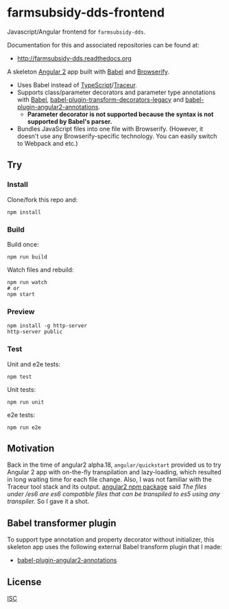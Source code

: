 # farmsubsidy-dds-frontend

Javascript/Angular frontend for ``farmsubsidy-dds``.

Documentation for this and associated repositories can be found at:

* http://farmsubsidy-dds.readthedocs.org


A skeleton [Angular 2](https://angular.io/) app built with [Babel](https://babeljs.io/) and [Browserify](http://browserify.org/).

- Uses Babel instead of [TypeScript](http://www.typescriptlang.org/)/[Traceur](https://github.com/google/traceur-compiler).
- Supports class/parameter decorators and parameter type annotations with [Babel](https://github.com/babel/babel), [babel-plugin-transform-decorators-legacy](https://github.com/loganfsmyth/babel-plugin-transform-decorators-legacy) and [babel-plugin-angular2-annotations](https://github.com/shuhei/babel-plugin-angular2-annotations).
  - **Parameter decorator is not supported because the syntax is not supported by Babel's parser.**
- Bundles JavaScript files into one file with Browserify. (However, it doesn't use any Browserify-specific technology. You can easily switch to Webpack and etc.)

## Try

### Install

Clone/fork this repo and:

```
npm install
```

### Build

Build once:

```
npm run build
```

Watch files and rebuild:

```
npm run watch
# or
npm start
```

### Preview

```
npm install -g http-server
http-server public
```

### Test

Unit and e2e tests:

```
npm test
```

Unit tests:

```
npm run unit
```

e2e tests:

```
npm run e2e
```

## Motivation

Back in the time of angular2 alpha.18, `angular/quickstart` provided us to try Angular 2 app with on-the-fly transpilation and lazy-loading, which resulted in long waiting time for each file change. Also, I was not familiar with the Traceur tool stack and its output. [angular2 npm package](https://www.npmjs.com/package/angular2) said *The files under /es6 are es6 compatible files that can be transpiled to es5 using any transpiler.* So I gave it a shot.

## Babel transformer plugin

To support type annotation and property decorator without initializer, this skeleton app uses the following external Babel transform plugin that I made:

- [babel-plugin-angular2-annotations](https://github.com/shuhei/babel-plugin-angular2-annotations)

## License

[ISC](https://opensource.org/licenses/ISC)

